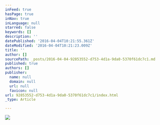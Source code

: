 ```yaml
---
inFeed: true
hasPage: true
inNav: true
inLanguage: null
starred: false
keywords: []
description: ''
datePublished: '2016-04-04T10:21:55.361Z'
dateModified: '2016-04-04T10:21:23.009Z'
title: ''
author: []
sourcePath: _posts/2016-04-04-92853552-d753-4d1a-9da0-5370f61dc7c1.md
published: true
authors: []
publisher:
  name: null
  domain: null
  url: null
  favicon: null
url: 92853552-d753-4d1a-9da0-5370f61dc7c1/index.html
_type: Article

---
```

![](https://the-grid-user-content.s3-us-west-2.amazonaws.com/e2d35f7b-9b9e-4f53-8fbd-61730ce4c7c3.jpg)